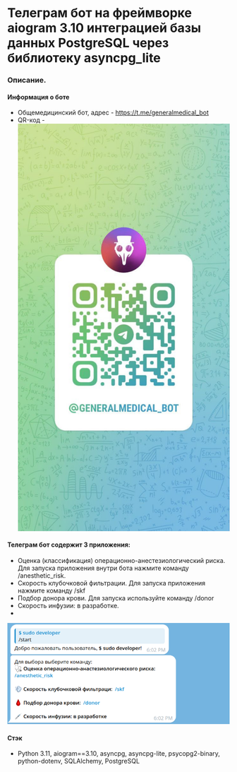 # Телеграм бот на фреймворке aiogram 3.10  интеграцией базы данных PostgreSQL через библиотеку asyncpg_lite


### Описание.

#### Информация о боте

 - Oбщемедицинский бот, адрес - https://t.me/generalmedical_bot
 - QR-код - ![qr.png](image%2Fphoto.png)

#### Телеграм бот содержит 3 приложения:
 - Оценка (классификация) операционно-анестезиологический риска. Для запуска приложения внутри бота нажмите команду 
   /anesthetic_risk.
 - Cкорость клубочковой фильтрации. Для запуска приложения нажмите команду
   /skf
 - Подбор донора крови. Для запуска используйте команду 
   /donor
 - Скорость инфузии: в разработке.
 - 
![img.png](image%2Fimg.png)


#### Стэк
- Python 3.11, aiogram==3.10, asyncpg, asyncpg-lite, psycopg2-binary, python-dotenv, SQLAlchemy,
  PostgreSQL

